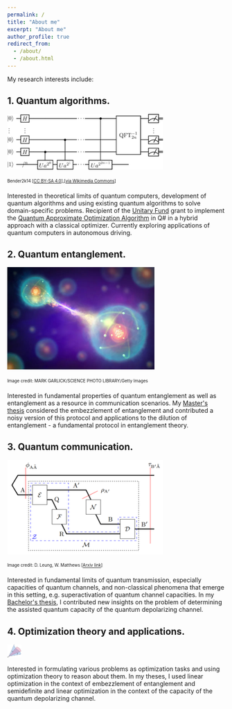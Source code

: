 ```yaml
---
permalink: /
title: "About me"
excerpt: "About me"
author_profile: true
redirect_from: 
  - /about/
  - /about.html
---
```


My research interests include:

## 1. Quantum algorithms.

<img src="files/Shor's_algorithm.svg" alt="Quantum algorithms" width="360"/>

<sub><sup>Bender2k14 [<a href="https://creativecommons.org/licenses/by-sa/4.0">CC BY-SA 4.0</a>],[<a href="https://commons.wikimedia.org/wiki/File:Shor%27s_algorithm.svg">via Wikimedia Commons</a>]</sup></sub>

Interested in theoretical limits of quantum computers, development of quantum algorithms and using existing quantum algorithms to solve domain-specific problems. Recipient of the <a href="https://unitary.fund/">Unitary Fund</a> grant to implement the <a href="https://arxiv.org/abs/1411.4028">Quantum Approximate Optimization Algorithm</a> in Q# in a hybrid approach with a classical optimizer. Currently exploring applications of quantum computers in autonomous driving.

## 2. Quantum entanglement.

<img src="files/entanglement.jpg" alt="Quantum entanglement" width="340"/>

<sub><sup>Image credit: MARK GARLICK/SCIENCE PHOTO LIBRARY/Getty Images</sup></sub>

Interested in fundamental properties of quantum entanglement as well as entanglement as a resource in communication scenarios. My <a href="https://uwspace.uwaterloo.ca/handle/10012/14682">Master's thesis</a> considered the embezzlement of entanglement and contributed a noisy version of this protocol and applications to the dilution of entanglement - a fundamental protocol in entanglement theory.

## 3. Quantum communication.

<img src="files/channel.png" alt="Quantum communication" width="360"/>

<sub><sup>Image credit: D. Leung, W. Matthews [<a href="https://arxiv.org/pdf/1406.7142v2.pdf">Arxiv link</a>]</sup></sub>

Interested in fundamental limits of quantum transmission, especially capacities of quantum channels, and non-classical phenomena that emerge in this setting, e.g. superactivation of quantum channel capacities. In my [Bachelor's thesis](http://dlasecki.github.io/files/thesis.pdf), I contributed new insights on the problem of determining the assisted quantum capacity of the quantum depolarizing channel.

## 4. Optimization theory and applications.

<img src="files/Convex_cone_illust.svg.png" alt="Optimization" width="33"/>

Interested in formulating various problems as optimization tasks and using optimization theory to reason about them. In my theses, I used linear optimization in the context of embezzlement of entanglement and semidefinite and linear optimization in the context of the capacity of the quantum depolarizing channel.

